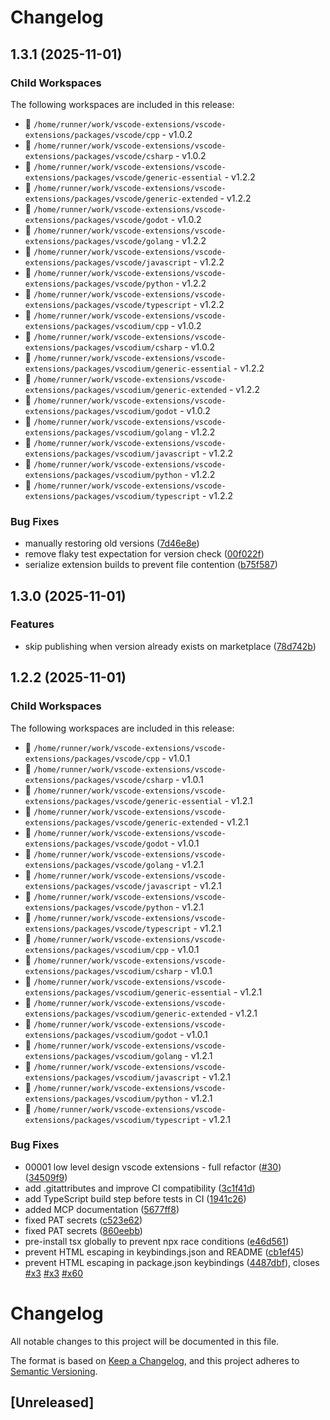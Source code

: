 # Changelog

## 1.3.1 (2025-11-01)

### Child Workspaces

The following workspaces are included in this release:

- 🔄 `/home/runner/work/vscode-extensions/vscode-extensions/packages/vscode/cpp` - v1.0.2
- 🔄 `/home/runner/work/vscode-extensions/vscode-extensions/packages/vscode/csharp` - v1.0.2
- 🔄 `/home/runner/work/vscode-extensions/vscode-extensions/packages/vscode/generic-essential` - v1.2.2
- 🔄 `/home/runner/work/vscode-extensions/vscode-extensions/packages/vscode/generic-extended` - v1.2.2
- 🔄 `/home/runner/work/vscode-extensions/vscode-extensions/packages/vscode/godot` - v1.0.2
- 🔄 `/home/runner/work/vscode-extensions/vscode-extensions/packages/vscode/golang` - v1.2.2
- 🔄 `/home/runner/work/vscode-extensions/vscode-extensions/packages/vscode/javascript` - v1.2.2
- 🔄 `/home/runner/work/vscode-extensions/vscode-extensions/packages/vscode/python` - v1.2.2
- 🔄 `/home/runner/work/vscode-extensions/vscode-extensions/packages/vscode/typescript` - v1.2.2
- 🔄 `/home/runner/work/vscode-extensions/vscode-extensions/packages/vscodium/cpp` - v1.0.2
- 🔄 `/home/runner/work/vscode-extensions/vscode-extensions/packages/vscodium/csharp` - v1.0.2
- 🔄 `/home/runner/work/vscode-extensions/vscode-extensions/packages/vscodium/generic-essential` - v1.2.2
- 🔄 `/home/runner/work/vscode-extensions/vscode-extensions/packages/vscodium/generic-extended` - v1.2.2
- 🔄 `/home/runner/work/vscode-extensions/vscode-extensions/packages/vscodium/godot` - v1.0.2
- 🔄 `/home/runner/work/vscode-extensions/vscode-extensions/packages/vscodium/golang` - v1.2.2
- 🔄 `/home/runner/work/vscode-extensions/vscode-extensions/packages/vscodium/javascript` - v1.2.2
- 🔄 `/home/runner/work/vscode-extensions/vscode-extensions/packages/vscodium/python` - v1.2.2
- 🔄 `/home/runner/work/vscode-extensions/vscode-extensions/packages/vscodium/typescript` - v1.2.2


### Bug Fixes

* manually restoring old versions ([7d46e8e](https://github.com/templ-project/vscode-extensions/commit/7d46e8edf3144aa23e2ea68f47a690ee524fc6f6))
* remove flaky test expectation for version check ([00f022f](https://github.com/templ-project/vscode-extensions/commit/00f022fb967d27c17c1383d04490e0544c775ec9))
* serialize extension builds to prevent file contention ([b75f587](https://github.com/templ-project/vscode-extensions/commit/b75f587effa6674f89e52b8956c9f579582757e2))

## 1.3.0 (2025-11-01)

### Features

* skip publishing when version already exists on marketplace ([78d742b](https://github.com/templ-project/vscode-extensions/commit/78d742bc27ff55a1554691112d4d116b9900ea0f))

## 1.2.2 (2025-11-01)

### Child Workspaces

The following workspaces are included in this release:

- 🔄 `/home/runner/work/vscode-extensions/vscode-extensions/packages/vscode/cpp` - v1.0.1
- 🔄 `/home/runner/work/vscode-extensions/vscode-extensions/packages/vscode/csharp` - v1.0.1
- 🔄 `/home/runner/work/vscode-extensions/vscode-extensions/packages/vscode/generic-essential` - v1.2.1
- 🔄 `/home/runner/work/vscode-extensions/vscode-extensions/packages/vscode/generic-extended` - v1.2.1
- 🔄 `/home/runner/work/vscode-extensions/vscode-extensions/packages/vscode/godot` - v1.0.1
- 🔄 `/home/runner/work/vscode-extensions/vscode-extensions/packages/vscode/golang` - v1.2.1
- 🔄 `/home/runner/work/vscode-extensions/vscode-extensions/packages/vscode/javascript` - v1.2.1
- 🔄 `/home/runner/work/vscode-extensions/vscode-extensions/packages/vscode/python` - v1.2.1
- 🔄 `/home/runner/work/vscode-extensions/vscode-extensions/packages/vscode/typescript` - v1.2.1
- 🔄 `/home/runner/work/vscode-extensions/vscode-extensions/packages/vscodium/cpp` - v1.0.1
- 🔄 `/home/runner/work/vscode-extensions/vscode-extensions/packages/vscodium/csharp` - v1.0.1
- 🔄 `/home/runner/work/vscode-extensions/vscode-extensions/packages/vscodium/generic-essential` - v1.2.1
- 🔄 `/home/runner/work/vscode-extensions/vscode-extensions/packages/vscodium/generic-extended` - v1.2.1
- 🔄 `/home/runner/work/vscode-extensions/vscode-extensions/packages/vscodium/godot` - v1.0.1
- 🔄 `/home/runner/work/vscode-extensions/vscode-extensions/packages/vscodium/golang` - v1.2.1
- 🔄 `/home/runner/work/vscode-extensions/vscode-extensions/packages/vscodium/javascript` - v1.2.1
- 🔄 `/home/runner/work/vscode-extensions/vscode-extensions/packages/vscodium/python` - v1.2.1
- 🔄 `/home/runner/work/vscode-extensions/vscode-extensions/packages/vscodium/typescript` - v1.2.1


### Bug Fixes

* 00001 low level design vscode extensions - full refactor ([#30](https://github.com/templ-project/vscode-extensions/issues/30)) ([34509f9](https://github.com/templ-project/vscode-extensions/commit/34509f9569de955538be94bf989b3c9d89dc2f92))
* add .gitattributes and improve CI compatibility ([3c1f41d](https://github.com/templ-project/vscode-extensions/commit/3c1f41d05980dff2b1e67df100efda0cd8b94a78))
* add TypeScript build step before tests in CI ([1941c26](https://github.com/templ-project/vscode-extensions/commit/1941c260971f08bd75e977415441aba2054f577f))
* added MCP documentation ([5677ff8](https://github.com/templ-project/vscode-extensions/commit/5677ff89791b64bcc08938c5c609515f718eb0d2))
* fixed PAT secrets ([c523e62](https://github.com/templ-project/vscode-extensions/commit/c523e624f2ccfea9c6291024fc138697d893d300))
* fixed PAT secrets ([860eebb](https://github.com/templ-project/vscode-extensions/commit/860eebb5ee2ffabe2cf34cd07a37af00baa23112))
* pre-install tsx globally to prevent npx race conditions ([e46d561](https://github.com/templ-project/vscode-extensions/commit/e46d561fd6d96a46aed37b593463e934e73479ec))
* prevent HTML escaping in keybindings.json and README ([cb1ef45](https://github.com/templ-project/vscode-extensions/commit/cb1ef45e54282bf9edd4fe561e0884db24403baf))
* prevent HTML escaping in package.json keybindings ([4487dbf](https://github.com/templ-project/vscode-extensions/commit/4487dbf7106770030f6639482e9b49a040a17430)), closes [#x3](https://github.com/templ-project/vscode-extensions/issues/x3) [#x3](https://github.com/templ-project/vscode-extensions/issues/x3) [#x60](https://github.com/templ-project/vscode-extensions/issues/x60)

# Changelog

All notable changes to this project will be documented in this file.

The format is based on [Keep a Changelog](https://keepachangelog.com/en/1.1.0/),
and this project adheres to [Semantic Versioning](https://semver.org/spec/v2.0.0.html).

## [Unreleased]
